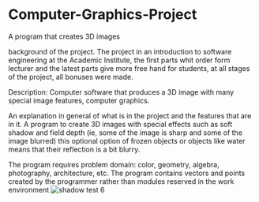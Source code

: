 # Computer-Graphics-Project
A program that creates 3D images

background of the project. The project in an introduction to software engineering at the Academic Institute, the first parts whit order form lecturer and the latest parts give more free hand for students, at all stages of the project, all bonuses were made.

Description: Computer software that produces a 3D image with many special image features, computer graphics.

An explanation in general of what is in the project and the features that are in it. A program to create 3D images with special effects such as soft shadow and field depth (ie, some of the image is sharp and some of the image blurred) this optional option of frozen objects or objects like water means that their reflection is a bit blurry.

The program requires problem domain: color, geometry, algebra, photography, architecture, etc. The program contains vectors and points created by the programmer rather than modules reserved in the work environment
![shadow test 6](https://user-images.githubusercontent.com/46029313/179388623-2b52e63a-6f1e-42bc-b086-844fb3b0e1f0.jpg)
